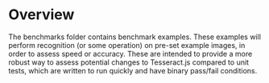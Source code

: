 # Overview
The benchmarks folder contains benchmark examples.  These examples will perform recognition (or some operation) on pre-set example images, in order to assess speed or accuracy.  These are intended to provide a more robust way to assess potential changes to Tesseract.js compared to unit tests, which are written to run quickly and have binary pass/fail conditions. 

